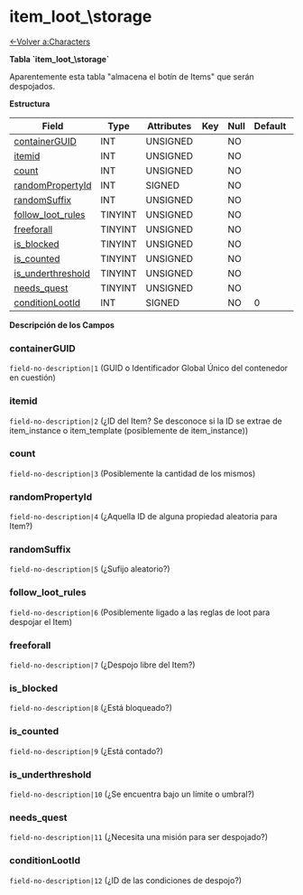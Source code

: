 # item\_loot_\storage

[<-Volver a:Characters](database-characters)

**Tabla \`item\_loot_\storage\`**

Aparentemente esta tabla "almacena el botín de Items" que serán despojados.

**Estructura**

| Field                   | Type    | Attributes | Key | Null | Default | Extra | Comment |
| ----------------------- | ------- | ---------- | --- | ---- | ------- | ----- | ------- |
| [containerGUID][1]      | INT     | UNSIGNED   |     | NO   |         |       |         |
| [itemid][2]             | INT     | UNSIGNED   |     | NO   |         |       |         |
| [count][3]              | INT     | UNSIGNED   |     | NO   |         |       |         |
| [randomPropertyId][4]   | INT     | SIGNED     |     | NO   |         |       |         |
| [randomSuffix][5]       | INT     | UNSIGNED   |     | NO   |         |       |         |
| [follow_loot_rules][6]  | TINYINT | UNSIGNED   |     | NO   |         |       |         |
| [freeforall][7]         | TINYINT | UNSIGNED   |     | NO   |         |       |         |
| [is_blocked][8]         | TINYINT | UNSIGNED   |     | NO   |         |       |         |
| [is_counted][9]         | TINYINT | UNSIGNED   |     | NO   |         |       |         |
| [is_underthreshold][10] | TINYINT | UNSIGNED   |     | NO   |         |       |         |
| [needs_quest][11]       | TINYINT | UNSIGNED   |     | NO   |         |       |         |
| [conditionLootId][12]   | INT     | SIGNED     |     | NO   | 0       |       |         |

[1]: #containerguid
[2]: #itemid
[3]: #count
[4]: #randompropertyid
[5]: #randomsuffix
[6]: #followlootrules
[7]: #freeforall
[8]: #isblocked
[9]: #iscounted
[10]: #isunderthreshold
[11]: #needsquest
[12]: #conditionlootid

**Descripción de los Campos**

### containerGUID

`field-no-description|1` (GUID o Identificador Global Único del contenedor en cuestión)

### itemid

`field-no-description|2` (¿ID del Item? Se desconoce si la ID se extrae de item_instance o item_template (posiblemente de item_instance))

### count

`field-no-description|3` (Posiblemente la cantidad de los mismos)

### randomPropertyId

`field-no-description|4` (¿Aquella ID de alguna propiedad aleatoria para Item?)

### randomSuffix

`field-no-description|5` (¿Sufijo aleatorio?)

### follow\_loot\_rules

`field-no-description|6` (Posiblemente ligado a las reglas de loot para despojar el Item)

### freeforall

`field-no-description|7` (¿Despojo libre del Item?)

### is\_blocked

`field-no-description|8` (¿Está bloqueado?)

### is\_counted

`field-no-description|9` (¿Está contado?)

### is\_underthreshold

`field-no-description|10` (¿Se encuentra bajo un límite o umbral?)

### needs\_quest

`field-no-description|11` (¿Necesita una misión para ser despojado?)

### conditionLootId

`field-no-description|12` (¿ID de las condiciones de despojo?)
